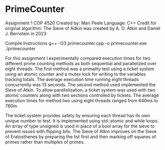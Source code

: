 # PrimeCounter
Assignment 1 COP 4520
Created by: Mari Peele
Language: C++
Credit for original algorithm: The Sieve of Adkin was created by A. O. Atkin and Daniel J. Bernstein in 2023


Compile Instructions
g++ -O3 primecounter.cpp -o primecounter.exe
./primecounter

For this assignment I experimentally compared execution times for two different prime counting methods as both sequential and parallelized over eight threads. The first method was a primality test using a ticket system using an atomic counter and a mutex lock for writing to the variables tracking totals. The average execution time running eight threads concurrently was 13 seconds. The second method used implemented the Sieve of Atkin. To allow parallelization, a ticket system was used with two atomic counters along with two sections controlled by tickets. The average execution times for method two using eight threads ranged from 640ms to 780m.

The ticket system provides safety by ensuring each thread has its own unique number to test. It is implemented using std::atomic and while loops. An array of type unsigned is used in place of a bool array for the sieve to prevent issues with flipping bits. The Sieve of Atkin improves on the Sieve of Eratosthenes by preparing the list first and then marking off squares of primes rather than multiples of primes. 



